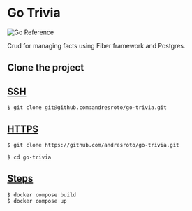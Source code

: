 # Go Trivia

![Go Reference](https://pkg.go.dev/badge/golang.org/x/example.svg)

Crud for managing facts using Fiber framework and Postgres.

## Clone the project


## [SSH](ssh/)
```
$ git clone git@github.com:andresroto/go-trivia.git
```

## [HTTPS](https/)
```
$ git clone https://github.com/andresroto/go-trivia.git
```

```
$ cd go-trivia
```

## [Steps](steps/)

```
$ docker compose build
$ docker compose up
